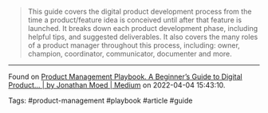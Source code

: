 > This guide covers the digital product development process from the time a product/feature idea is conceived until after that feature is launched. It breaks down each product development phase, including helpful tips, and suggested deliverables. It also covers the many roles of a product manager throughout this process, including: owner, champion, coordinator, communicator, documenter and more.

---
Found on [Product Management Playbook. A Beginner’s Guide to Digital Product… | by Jonathan Moed | Medium](https://medium.com/@jonathanmoed/product-management-playbook-6ac9766f0896) on 2022-04-04 15:43:10.

Tags: #product-management #playbook #article #guide